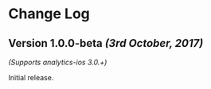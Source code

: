 Change Log
==========

Version 1.0.0-beta *(3rd October, 2017)*
-------------------------------------------
*(Supports analytics-ios 3.0.+)*

Initial release.
